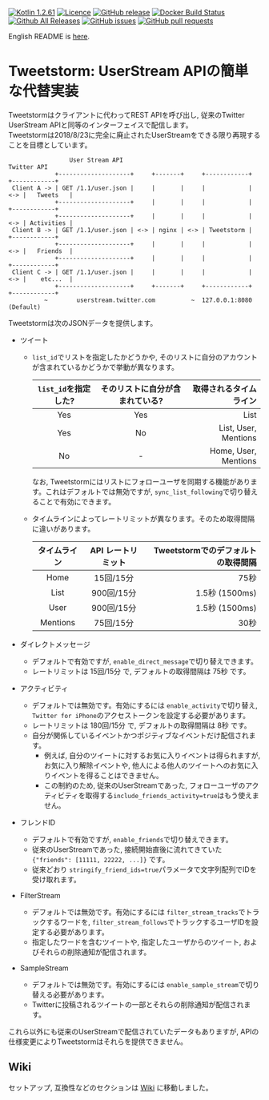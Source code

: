 [![Kotlin 1.2.61](https://img.shields.io/badge/Kotlin-1.2.61-blue.svg)](http://kotlinlang.org)
[![Licence](https://img.shields.io/github/license/SlashNephy/Tweetstorm.svg)](https://github.com/SlashNephy/Tweetstorm/blob/master/LICENSE)
[![GitHub release](https://img.shields.io/github/release/SlashNephy/Tweetstorm.svg)](https://github.com/SlashNephy/Tweetstorm/releases)
[![Docker Build Status](https://shields.beevelop.com/docker/pulls/slashnephy/tweetstorm.svg)](https://hub.docker.com/r/slashnephy/tweetstorm)
[![Github All Releases](https://img.shields.io/github/downloads/SlashNephy/TweetStorm/total.svg)](https://github.com/SlashNephy/Tweetstorm/releases)
[![GitHub issues](https://img.shields.io/github/issues/SlashNephy/Tweetstorm.svg)](https://github.com/SlashNephy/Tweetstorm/issues)
[![GitHub pull requests](https://img.shields.io/github/issues-pr/SlashNephy/Tweetstorm.svg)](https://github.com/SlashNephy/Tweetstorm/pulls)

English README is [here](https://github.com/SlashNephy/Tweetstorm/blob/master/README_EN.md).  

# Tweetstorm: UserStream APIの簡単な代替実装  
Tweetstormはクライアントに代わってREST APIを呼び出し, 従来のTwitter UserStream APIと同等のインターフェイスで配信します。  
Tweetstormは2018/8/23に完全に廃止されたUserStreamをできる限り再現することを目標としています。

```
                 User Stream API                                          Twitter API
             +--------------------+     +-------+     +------------+     +------------+
 Client A -> | GET /1.1/user.json |     |       |     |            | <-> |   Tweets   |
             +--------------------+     |       |     |            |     +------------+
             +--------------------+     |       |     |            | <-> | Activities |
 Client B -> | GET /1.1/user.json | <-> | nginx | <-> | Tweetstorm |     +------------+
             +--------------------+     |       |     |            | <-> |   Friends  |
             +--------------------+     |       |     |            |     +------------+
 Client C -> | GET /1.1/user.json |     |       |     |            | <-> |    etc...  |
             +--------------------+     +-------+     +------------+     +------------+
          ~        userstream.twitter.com          ~  127.0.0.1:8080 (Default)
```
 
Tweetstormは次のJSONデータを提供します。  
- ツイート  
  - `list_id`でリストを指定したかどうかや, そのリストに自分のアカウントが含まれているかどうかで挙動が異なります。  
  
    |`list_id`を指定した?|そのリストに自分が含まれている?|取得されるタイムライン|
    |:--:|:--:|--:|
    |Yes|Yes|List|
    |Yes|No|List, User, Mentions|
    |No|-|Home, User, Mentions|
    
    なお, Tweetstormにはリストにフォローユーザを同期する機能があります。これはデフォルトでは無効ですが, `sync_list_following`で切り替えることで有効にできます。
    
  - タイムラインによってレートリミットが異なります。そのため取得間隔に違いがあります。  
  
    |タイムライン|API レートリミット|Tweetstormでのデフォルトの取得間隔|
    |:--:|:--:|--:|
    |Home|15回/15分|75秒|
    |List|900回/15分|1.5秒 (1500ms)|
    |User|900回/15分|1.5秒 (1500ms)|
    |Mentions|75回/15分|30秒| 

- ダイレクトメッセージ  
  - デフォルトで有効ですが, `enable_direct_message`で切り替えできます。
  - レートリミットは 15回/15分 で, デフォルトの取得間隔は 75秒 です。
- アクティビティ  
  - デフォルトでは無効です。有効にするには `enable_activity`で切り替え, `Twitter for iPhone`のアクセストークンを設定する必要があります。
  - レートリミットは 180回/15分 で, デフォルトの取得間隔は 8秒 です。
  - 自分が関係しているイベントかつポジティブなイベントだけ配信されます。
    - 例えば, 自分のツイートに対するお気に入りイベントは得られますが, お気に入り解除イベントや, 他人による他人のツイートへのお気に入りイベントを得ることはできません。
    - この制約のため, 従来のUserStreamであった, フォローユーザのアクティビティを取得する`include_friends_activity=true`はもう使えません。
- フレンドID  
  - デフォルトで有効ですが, `enable_friends`で切り替えできます。  
  - 従来のUserStreamであった, 接続開始直後に流れてきていた `{"friends": [11111, 22222, ...]}` です。  
  - 従来どおり `stringify_friend_ids=true`パラメータで文字列配列でIDを受け取れます。  
- FilterStream  
  - デフォルトでは無効です。有効にするには `filter_stream_tracks`でトラックするワードを, `filter_stream_follows`でトラックするユーザIDを設定する必要があります。  
  - 指定したワードを含むツイートや, 指定したユーザからのツイート, およびそれらの削除通知が配信されます。  
- SampleStream
  - デフォルトでは無効です。有効にするには `enable_sample_stream`で切り替える必要があります。
  - Twitterに投稿されるツイートの一部とそれらの削除通知が配信されます。

これら以外にも従来のUserStreamで配信されていたデータもありますが, APIの仕様変更によりTweetstormはそれらを提供できません。

## Wiki
セットアップ, 互換性などのセクションは [Wiki](https://github.com/SlashNephy/Tweetstorm/wiki) に移動しました。  
